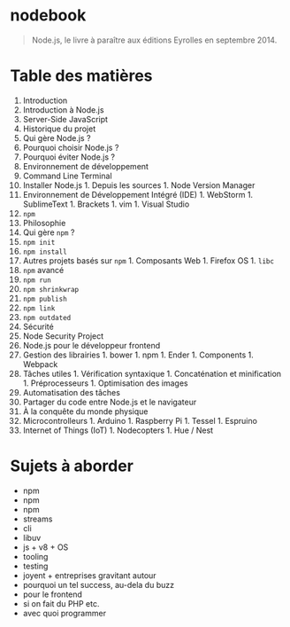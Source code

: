 # nodebook

> Node.js, le livre à paraître aux éditions Eyrolles en septembre 2014.

# Table des matières

1. Introduction
1. Introduction à Node.js
  1. Server-Side JavaScript
  1. Historique du projet
  1. Qui gère Node.js ? 
  1. Pourquoi choisir Node.js ?
  1. Pourquoi éviter Node.js ?
1. Environnement de développement
  1. Command Line Terminal
  1. Installer Node.js
    1. Depuis les sources
    1. Node Version Manager
  1. Environnement de Développement Intégré (IDE)
    1. WebStorm
    1. SublimeText
    1. Brackets
    1. vim
    1. Visual Studio
1. `npm`
  1. Philosophie
  1. Qui gère `npm` ?
  1. `npm init`
  1. `npm install`
  1. Autres projets basés sur `npm`
    1. Composants Web
    1. Firefox OS
    1. `libc`
1. `npm` avancé
  1. `npm run`
  1. `npm shrinkwrap`
  1. `npm publish`
  1. `npm link`
  1. `npm outdated`
1. Sécurité
  1. Node Security Project 
1. Node.js pour le développeur frontend
  1. Gestion des librairies
    1. bower
    1. npm
    1. Ender
    1. Components
    1. Webpack
  1. Tâches utiles
    1. Vérification syntaxique
    1. Concaténation et minification
    1. Préprocesseurs
    1. Optimisation des images
  1. Automatisation des tâches
  1. Partager du code entre Node.js et le navigateur
1. À la conquête du monde physique
  1. Microcontrolleurs
    1. Arduino
    1. Raspberry Pi
    1. Tessel
    1. Espruino
  1. Internet of Things (IoT)
    1. Nodecopters
    1. Hue / Nest


# Sujets à aborder

- npm
- npm
- npm
- streams
- cli
- libuv
- js + v8 + OS
- tooling
- testing
- joyent + entreprises gravitant autour
- pourquoi un tel success, au-dela du buzz
- pour le frontend
- si on fait du PHP etc.
- avec quoi programmer
